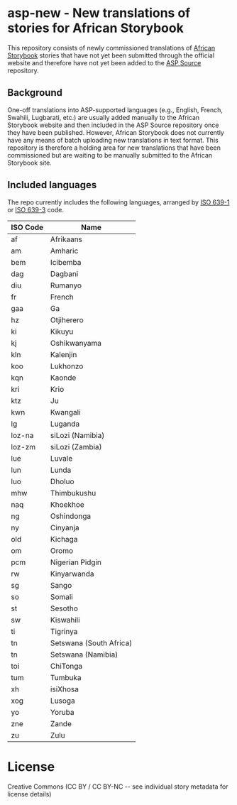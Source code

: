 # asp-new - New translations of stories for African Storybook

This repository consists of newly commissioned translations of [African Storybook](http://www.africanstorybook.org/) stories that have not yet been submitted through the official website and therefore have not yet been added to the [ASP Source](https://github.com/global-asp/asp-source) repository.

## Background

One-off translations into ASP-supported languages (e.g., English, French, Swahili, Lugbarati, etc.) are usually added manually to the African Storybook website and then included in the ASP Source repository once they have been published. However, African Storybook does not currently have any means of batch uploading new translations in text format. This repository is therefore a holding area for new translations that have been commissioned but are waiting to be manually submitted to the African Storybook site.

## Included languages

The repo currently includes the following languages, arranged by [ISO 639-1](http://en.wikipedia.org/wiki/ISO_639-1) or [ISO 639-3](http://en.wikipedia.org/wiki/ISO_639-3) code.

ISO Code | Name
-------- | ----
af | Afrikaans
am | Amharic
bem | Icibemba
dag | Dagbani
diu | Rumanyo
fr | French
gaa | Ga
hz | Otjiherero
ki | Kikuyu
kj | Oshikwanyama
kln | Kalenjin
koo | Lukhonzo
kqn | Kaonde
kri | Krio
ktz | Ju|’hoansi
kwn | Kwangali
lg | Luganda
loz-na | siLozi (Namibia)
loz-zm | siLozi (Zambia)
lue | Luvale
lun | Lunda
luo | Dholuo
mhw | Thimbukushu
naq | Khoekhoe
ng | Oshindonga
ny | Cinyanja
old | Kichaga
om | Oromo
pcm | Nigerian Pidgin
rw | Kinyarwanda
sg | Sango
so | Somali
st | Sesotho
sw | Kiswahili
ti | Tigrinya
tn | Setswana (South Africa)
tn | Setswana (Namibia)
toi | ChiTonga
tum | Tumbuka
xh | isiXhosa
xog | Lusoga
yo | Yoruba
zne | Zande
zu | Zulu

# License

Creative Commons (CC BY / CC BY-NC -- see individual story metadata for license details)

